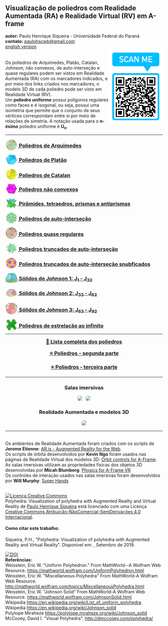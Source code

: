 <link rel="stylesheet" href="../scripts/style.css">
<meta charset="utf-8">
<link rel="icon" type="image/png" href="../archimedes/vr/salas/imagens/icone.png">
<h2>Visualização de poliedros com Realidade Aumentada (RA) e Realidade Virtual (RV) em A-frame</h2>
<b>autor:</b> Paulo Henrique Siqueira - Universidade Federal do Paraná
<br><b>contato:</b> <a href="#"> paulohscwb@gmail.com </a>
<br><a href="https://paulohscwb.github.io/polyhedra/">english version</a>
<div><img align="right" src="../imagens/qr.png"/>
<br><br>Os poliedros de Arquimedes, Platão, Catalan, Johnson, não convexos, de auto-interseção e quase regulares podem ser vistos em Realidade Aumentada (RA) com os marcadores indicados, e por meio dos links criados nos marcadores, o modelo 3D de cada poliedro pode ser visto em Realidade Virtual (RV).
<br>Um <b>poliedro uniforme</b> possui polígonos regulares como faces e é isogonal, ou seja, possui uma isometria que permite que o conjunto de seus vértices correspondam entre si por meio de relações de simetria. A notação usada para o <b>n-ésimo</b> poliedro uniforme é <b>U<sub>n</sub></b>.</div>
<hr>
<h3 style="margin-top:3px"><a target="_blank" href="../archimedes/pt-br/"><img src="../archimedes/ar/18A.png" style="margin-bottom:-10px" width="40"> Poliedros de Arquimedes</a></h3>
<h3 style="margin-top:3px"><a target="_blank" href="../platonic/pt-br/"><img src="../platonic/ar/9A.png" style="margin-bottom:-10px" width="40"> Poliedros de Platão</a></h3>
<h3 style="margin-top:3px"><a target="_blank" href="../catalan/pt-br/"><img src="../catalan/ar/168A.png" style="margin-bottom:-10px" width="40"> Poliedros de Catalan</a></h3>
<h3 style="margin-top:3px"><a target="_blank" href="../nonconvex/pt-br/"><img src="../nonconvex/ar/188A.png" style="margin-bottom:-10px" width="40"> Poliedros não convexos</a></h3>
<h3 style="margin-top:3px"><a target="_blank" href="../polyhedron/pt-br/"><img src="../polyhedron/ar/103A.png" style="margin-bottom:-10px" width="40"> Pirâmides, tetraedros, prismas e antiprismas</a></h3>
<h3 style="margin-top:3px"><a target="_blank" href="../selfintersect/pt-br/"><img src="../selfintersect/ar/149A.png" style="margin-bottom:-10px" width="40"> Poliedros de auto-interseção</a></h3>
<h3 style="margin-top:3px"><a target="_blank" href="../quasiregular/pt-br/"><img src="../quasiregular/ar/121A.png" style="margin-bottom:-10px" width="40"> Poliedros quase regulares</a></h3>
<h3 style="margin-top:3px"><a target="_blank" href="../selfintersecttruncated/pt-br/"><img src="../selfintersecttruncated/ar/97A.png" style="margin-bottom:-10px" width="40"> Poliedros truncados de auto-interseção</a></h3>
<h3 style="margin-top:3px"><a target="_blank" href="../selfintersectsnub/pt-br/"><img src="../selfintersectsnub/ar/51A.png" style="margin-bottom:-10px" width="40"> Poliedros truncados de auto-interseção snubficados</a></h3>
<h3 style="margin-top:3px"><a target="_blank" href="../johnson1/pt-br/"><img src="../johnson1/ar/25A.png" style="margin-bottom:-10px" width="40"> Sólidos de Johnson 1: J<sub>1</sub> - J<sub>32</sub></a></h3>
<h3 style="margin-top:3px"><a target="_blank" href="../johnson2/pt-br/"><img src="../johnson2/ar/17bA.png" style="margin-bottom:-10px" width="40"> Sólidos de Johnson 2: J<sub>33</sub> - J<sub>62</sub></a></h3>
<h3 style="margin-top:3px"><a target="_blank" href="../johnson3/pt-br/"><img src="../johnson3/ar/223A.png" style="margin-bottom:-10px" width="40"> Sólidos de Johnson 3: J<sub>63</sub> - J<sub>92</sub></a></h3>
<h3 style="margin-top:3px"><a target="_blank" href="../infinity/pt-br/"><img src="../infinity/ar/165A.png" style="margin-bottom:-10px" width="40"> Poliedros de estrelação ao infinito</a></h3>
<hr>
<h3 style="margin-top:5px; text-align:center;"><a target="_blank" href="../todos/">&#x1f4c4; Lista completa dos poliedros</a></h3>
<h3 style="margin-top:5px; text-align:center;"><a target="_blank" href="../../polyhedra2/pt-br/">&#x2B50; Poliedros - segunda parte</a></h3>
<h3 style="margin-top:5px; text-align:center;"><a target="_blank" href="../../polyhedra3/pt-br/">&#x2B50; Poliedros - terceira parte</a></h3>
<hr>
<h3 align="center">Salas imersivas</h3>
<p align="center"><img src="../catalan/vr/salas/videos/catalan.gif" style="max-width: 47%; border-radius:5px; margin-right:10px" loading="lazy"/><img src="../nonconvex/vr/salas/videos/nonconvex1.gif" style="max-width: 47%; border-radius:5px;" loading="lazy"/></p>
<h3 align="center">Realidade Aumentada e modelos 3D</h3>
<p align="center"><img src="../johnson1/ar/johnson1.gif" style="max-width: 92%; border-radius:5px;" loading="lazy"/></p>
<hr>
<br>Os ambientes de Realidade Aumentada foram criados com os scripts de <b>Jerome Etienne</b>: <a href="https://github.com/jeromeetienne/AR.js" target="_blank"> AR.js - Augmented Reality for the Web</a>.
<br>Os scripts de órbita desenvolvidos por <b>Kevin Ngo</b> foram usados nas páginas de Realidade Virtual dos modelos 3D: <a href="https://github.com/supermedium/superframe/tree/master/components/orbit-controls/" target="_blank"> Orbit controls for A-Frame</a>.
<br>As salas imersivas utilizam as propriedades físicas dos objetos 3D desenvolvidas por <b>Micah Blumberg</b>: <a  href="https://github.com/c-frame/aframe-physics-system" target="_blank"> Physics for A-Frame VR</a>
<br>Os controles de interação usados nas salas imersivas foram desenvolvidos por <b>Will Murphy</b>: <a  href="https://github.com/c-frame/aframe-super-hands-component" target="_blank"> Super Hands</a>
<br>

<br><a rel="license" href="http://creativecommons.org/licenses/by-nc-nd/4.0/"><img alt="Licença Creative Commons" style="border-width:0" src="https://i.creativecommons.org/l/by-nc-nd/4.0/88x31.png" loading="lazy"/></a><br /><span xmlns:dct="http://purl.org/dc/terms/" property="dct:title">Polyhedra: Visualization of polyhedra with Augmented Reality and Virtual Reality</span> de <a xmlns:cc="http://creativecommons.org/ns#" href="https://paulohscwb.github.io/polyhedra/" property="cc:attributionName" rel="cc:attributionURL">Paulo Henrique Siqueira</a> está licenciado com uma Licença <a rel="license" href="http://creativecommons.org/licenses/by-nc-nd/4.0/">Creative Commons Atribuição-NãoComercial-SemDerivações 4.0 Internacional</a>.

<h4>Como citar este trabalho:</h4> 
<p>Siqueira, P.H., "Polyhedra: Visualization of polyhedra with Augmented Reality and Virtual Reality". Disponível em: <https://paulohscwb.github.io/polyhedra/>, Setembro de 2019.</p>
<a target="_blank" href="https://doi.org/10.5281/zenodo.8271425"><img src="https://zenodo.org/badge/DOI/10.5281/zenodo.8271425.svg" alt="DOI"></a>
<br><b>Referências:</b>
<br>Weisstein, Eric W. "Uniform Polyhedron." From MathWorld--A Wolfram Web Resource. <a href="https://mathworld.wolfram.com/UniformPolyhedron.html" target="_blank">https://mathworld.wolfram.com/UniformPolyhedron.html</a>
<br>Weisstein, Eric W. "Miscellaneous Polyhedra" From MathWorld-A Wolfram Web Resource. <a href="http://mathworld.wolfram.com/topics/MiscellaneousPolyhedra.html" target="_blank">http://mathworld.wolfram.com/topics/MiscellaneousPolyhedra.html</a>
<br>Weisstein, Eric W. "Johnson Solid" From MathWorld-A Wolfram Web Resource. <a href="https://mathworld.wolfram.com/JohnsonSolid.html" target="_blank">https://mathworld.wolfram.com/JohnsonSolid.html</a>
<br>Wikipedia <a href="https://en.wikipedia.org/wiki/List_of_uniform_polyhedra" target="_blank">https://en.wikipedia.org/wiki/List_of_uniform_polyhedra</a>
<br>Wikipedia <a href="https://en.wikipedia.org/wiki/Johnson_solid" target="_blank">https://en.wikipedia.org/wiki/Johnson_solid</a>
<br>Polytope Miraheze <a href="https://polytope.miraheze.org/wiki/Johnson_solid" target="_blank">https://polytope.miraheze.org/wiki/Johnson_solid</a>
<br>McCooey, David I. "Visual Polyhedra". <a href="http://dmccooey.com/polyhedra/" target="_blank">http://dmccooey.com/polyhedra/</a>
